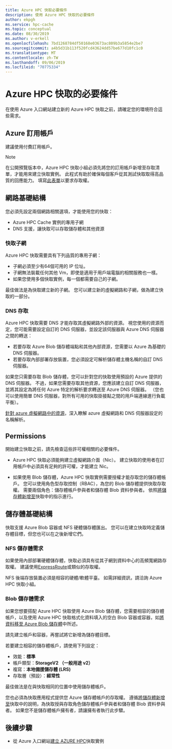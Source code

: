 ```yaml
---
title: Azure HPC 快取必要條件
description: 使用 Azure HPC 快取的必要條件
author: ekpgh
ms.service: hpc-cache
ms.topic: conceptual
ms.date: 08/30/2019
ms.author: v-erkell
ms.openlocfilehash: 7bd1268784df50168e03673ac809b3a5854e2be7
ms.sourcegitcommit: a4b5d31b113f520fcd43624dd57be677d10fc1c0
ms.translationtype: MT
ms.contentlocale: zh-TW
ms.lasthandoff: 09/06/2019
ms.locfileid: "70775334"
---
```

# <a name="prerequisites-for-azure-hpc-cache"></a>Azure HPC 快取的必要條件

在使用 Azure 入口網站建立新的 Azure HPC 快取之前，請確定您的環境符合這些需求。

## <a name="azure-subscription"></a>Azure 訂用帳戶

建議使用付費訂用帳戶。

> [!NOTE]
> 在公開預覽版本中，Azure HPC 快取小組必須先將您的訂用帳戶新增至存取清單，才能用來建立快取實例。 此程式有助於確保每個客戶從其測試快取取得高品質的回應能力。 填寫[此表單](https://aka.ms/onboard-hpc-cache)以要求存取權。

## <a name="network-infrastructure"></a>網路基礎結構

您必須先設定兩個網路相關選項，才能使用您的快取：

* Azure HPC Cache 實例的專用子網
* DNS 支援，讓快取可以存取儲存體和其他資源

### <a name="cache-subnet"></a>快取子網

Azure HPC 快取需要具有下列品質的專用子網：

* 子網必須至少有64個可用的 IP 位址。
* 子網無法裝載任何其他 Vm，即使是適用于用戶端電腦的相關服務也一樣。
* 如果您使用多個快取實例，每一個都需要自己的子網。

最佳做法是為快取建立新的子網。 您可以建立新的虛擬網路和子網，做為建立快取的一部分。

### <a name="dns-access"></a>DNS 存取

Azure HPC 快取需要 DNS 才能存取其虛擬網路外部的資源。 視您使用的資源而定，您可能需要設定自訂的 DNS 伺服器，並設定該伺服器與 Azure DNS 伺服器之間的轉送： 

* 若要存取 Azure Blob 儲存體端點和其他內部資源，您需要以 Azure 為基礎的 DNS 伺服器。
* 若要存取內部部署存放裝置，您必須設定可解析儲存體主機名稱的自訂 DNS 伺服器。

如果您只需要存取 Blob 儲存體，您可以針對您的快取使用預設的 Azure 提供的 DNS 伺服器。 不過，如果您需要存取其他資源，您應該建立自訂 DNS 伺服器，並將其設定為將任何 Azure 特定的解析要求轉送至 Azure DNS 伺服器。 （您也可以使用簡單 DNS 伺服器，對所有可用的快取掛接點之間的用戶端連線進行負載平衡）。

[針對 azure 虛擬網路中的資源](https://docs.microsoft.com/azure/virtual-network/virtual-networks-name-resolution-for-vms-and-role-instances)，深入瞭解 azure 虛擬網路和 DNS 伺服器設定的名稱解析。

## <a name="permissions"></a>Permissions

開始建立快取之前，請先檢查這些許可權相關的必要條件。

* Azure HPC 快取必須能夠建立虛擬網路介面（Nic）。 建立快取的使用者在訂用帳戶中必須具有足夠的許可權，才能建立 Nic。
<!-- There are several ways to authorize this access; read [Additional prerequisites](media/preview-prereqs.md) to learn more. -->

* 如果使用 Blob 儲存體，Azure HPC 快取實例需要授權才能存取您的儲存體帳戶。 您可以使用角色型存取控制（RBAC），為您的 Blob 儲存體提供快取存取權。 需要兩個角色：儲存體帳戶參與者和儲存體 Blob 資料參與者。 依照[將儲存體新增至](hpc-cache-add-storage.md#add-the-access-control-roles-to-your-account)快取中的指示進行。

## <a name="storage-infrastructure"></a>儲存體基礎結構

快取支援 Azure Blob 容器或 NFS 硬體儲存體匯出。 您可以在建立快取時定義儲存體目標，但您也可以在之後新增它們。 

### <a name="nfs-storage-requirements"></a>NFS 儲存體需求

如果使用內部部署硬體儲存體，快取必須具有從其子網到資料中心的高頻寬網路存取權。 建議使用[ExpressRoute](https://docs.microsoft.com/azure/expressroute/)或類似的存取權。

NFS 後端存放裝置必須是相容的硬體/軟體平臺。 如需詳細資訊，請洽詢 Azure HPC 快取小組。

### <a name="blob-storage-requirements"></a>Blob 儲存體需求

如果您想要搭配 Azure HPC 快取使用 Azure Blob 儲存體，您需要相容的儲存體帳戶，以及使用 Azure HPC 快取格式化資料填入的空白 Blob 容器或容器，如[將資料移至 Azure Blob 儲存體](hpc-cache-ingest.md)中所述。

請先建立帳戶和容器，再嘗試將它新增為儲存體目標。

若要建立相容的儲存體帳戶，請使用下列設定：

* 效能：**標準**
* 帳戶類型：**StorageV2 （一般用途 v2）**
* 複寫：**本地備援儲存體 (LRS)**
* 存取層（預設）：**經常性**

最佳做法是在與快取相同的位置中使用儲存體帳戶。

您也必須為快取應用程式提供您 Azure 儲存體帳戶的存取權。 遵循[將儲存體新增至](hpc-cache-add-storage.md#add-the-access-control-roles-to-your-account)快取中的說明，為快取授與存取角色儲存體帳戶參與者和儲存體 Blob 資料參與者。 如果您不是儲存體帳戶擁有者，請讓擁有者執行此步驟。

## <a name="next-steps"></a>後續步驟

* 從 Azure 入口網站[建立 AZURE HPC](hpc-cache-create.md)快取實例

